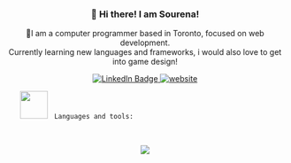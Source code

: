                                                                                                                            
<div id="badges" align="center">
  <h3 align="center">👋 Hi there! I am Sourena!</h3>
  <p>👀I am a computer programmer based in Toronto, focused on web development.<br>Currently learning new languages and frameworks, i would also love to get<br>into game design!</p>
  <a href="http://www.linkedin.com/in/sourena-moradi">
    <img src="https://img.shields.io/badge/LinkedIn-blue?style=for-the-badge&logo=linkedin&logoColor=white](https://img.shields.io/badge/website-000000?style=for-the-badge&logo=About.me&logoColor=white)" alt="LinkedIn Badge"/>
  </a>
  <a href="http://www.sourenamoradi.com">
    <img src="https://img.shields.io/badge/LinkedIn-blue?style=for-the-badge&logo=linkedin&logoColor=white](https://img.shields.io/badge/website-000000?style=for-the-badge&logo=About.me&logoColor=white)](https://img.shields.io/badge/website-000000?style=for-the-badge&logo=About.me&logoColor=white)" alt="website"/>
  </a>
  
</div>  

  &emsp; &nbsp; <img src="https://media.giphy.com/media/WUlplcMpOCEmTGBtBW/giphy.gif" width="50"> &nbsp; `Languages and tools:`
  
  <br>
  
 
<p align="center">
  <a href="https://skillicons.dev">
    <img src="https://skillicons.dev/icons?i=js,html,css,c,cpp,java,ts,react,angular,bootstrap,nodejs,jquery,git,mongodb,vscode" />
  </a>
</p>

